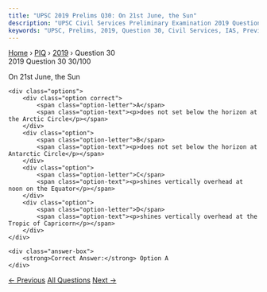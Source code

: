 ```yaml
---
title: "UPSC 2019 Prelims Q30: On 21st June, the Sun"
description: "UPSC Civil Services Preliminary Examination 2019 Question 30 with options and answer"
keywords: "UPSC, Prelims, 2019, Question 30, Civil Services, IAS, Previous Year Questions"
---
```


<nav class="breadcrumb">
    <a href="../../">Home</a>
    <span>›</span>
    <a href="../">PIQ</a>
    <span>›</span>
    <a href="./">2019</a>
    <span>›</span>
    <span>Question 30</span>
</nav>

<div class="question-header">
    <div class="question-meta">
        <span class="year-badge">2019</span>
        <span class="question-number">Question 30</span>
        <span class="progress">30/100</span>
    </div>
    <div class="progress-bar">
        <div class="progress-fill" style="width: 30.0%"></div>
    </div>
</div>

<div class="question-content">
    <div class="question-text">
        <p>On 21st June, the Sun</p>
    </div>
    
    <div class="options">
        <div class="option correct">
            <span class="option-letter">A</span>
            <span class="option-text"><p>does not set below the horizon at the Arctic Circle</p></span>
        </div>
        <div class="option">
            <span class="option-letter">B</span>
            <span class="option-text"><p>does not set below the horizon at Antarctic Circle</p></span>
        </div>
        <div class="option">
            <span class="option-letter">C</span>
            <span class="option-text"><p>shines vertically overhead at noon on the Equator</p></span>
        </div>
        <div class="option">
            <span class="option-letter">D</span>
            <span class="option-text"><p>shines vertically overhead at the Tropic of Capricorn</p></span>
        </div>
    </div>

    <div class="answer-box">
        <strong>Correct Answer:</strong> Option A
    </div>
</div>

<div class="question-nav">
    <a href="../q029-atal-innovation-mission-is-set-up-under-the/" class="nav-btn prev">← Previous</a>
    <a href="../" class="nav-btn center">All Questions</a>
    <a href="../q031-with-reference-to-mughal-india-what-isare-the-diff/" class="nav-btn next">Next →</a>
</div>
